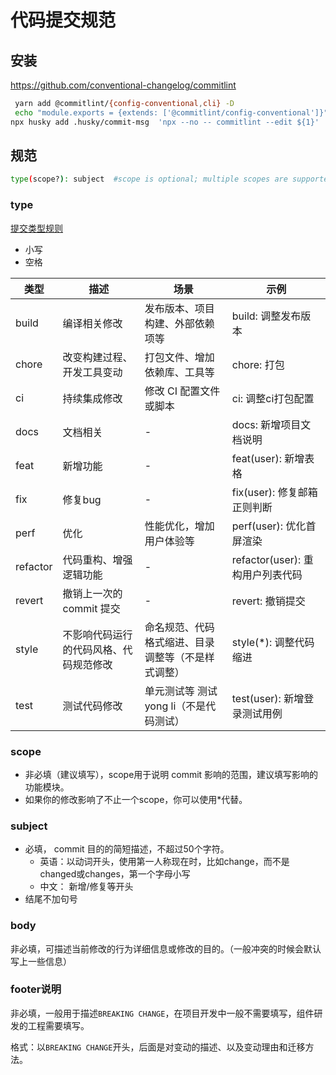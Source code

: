 
# 代码提交规范

## 安装

<https://github.com/conventional-changelog/commitlint>

```bash
 yarn add @commitlint/{config-conventional,cli} -D
 echo "module.exports = {extends: ['@commitlint/config-conventional']}" > commitlint.config.js
npx husky add .husky/commit-msg  'npx --no -- commitlint --edit ${1}'
```

## 规范

```bash
type(scope?): subject  #scope is optional; multiple scopes are supported (current delimiter options: "/", "\" and ",")
```

### type

[提交类型规则](https://github.com/conventional-changelog/commitlint/tree/master/@commitlint/config-conventional#type-enum)

- 小写
- 空格

类型 | 描述 | 场景 | 示例
---------|----------|---------|---------
 build | 编译相关修改 | 发布版本、项目构建、外部依赖项等 | build: 调整发布版本
 chore | 改变构建过程、开发工具变动 | 打包文件、增加依赖库、工具等| chore: 打包
 ci | 持续集成修改 | 修改 CI 配置文件或脚本| ci: 调整ci打包配置
 docs | 文档相关 | -| docs: 新增项目文档说明
 feat | 新增功能 | -|  feat(user): 新增表格
 fix | 修复bug | -|  fix(user): 修复邮箱正则判断
 perf | 优化 | 性能优化，增加用户体验等|  perf(user): 优化首屏渲染
 refactor | 代码重构、增强逻辑功能 | - | refactor(user): 重构用户列表代码
 revert | 撤销上一次的 commit 提交 | -| revert: 撤销提交
 style | 不影响代码运行的代码风格、代码规范修改 | 命名规范、代码格式缩进、目录调整等（不是样式调整）| style(*): 调整代码缩进
 test | 测试代码修改 | 单元测试等 测试yong li（不是代码测试）| test(user): 新增登录测试用例

### scope

- 非必填（建议填写），scope用于说明 commit 影响的范围，建议填写影响的功能模块。
- 如果你的修改影响了不止一个scope，你可以使用*代替。

### subject

- 必填， commit 目的的简短描述，不超过50个字符。
  - 英语：以动词开头，使用第一人称现在时，比如change，而不是changed或changes，第一个字母小写
  - 中文： 新增/修复等开头
- 结尾不加句号

### body

非必填，可描述当前修改的行为详细信息或修改的目的。（一般冲突的时候会默认写上一些信息）

### footer说明

非必填，一般用于描述`BREAKING CHANGE`，在项目开发中一般不需要填写，组件研发的工程需要填写。

格式：以`BREAKING CHANGE`开头，后面是对变动的描述、以及变动理由和迁移方法。
